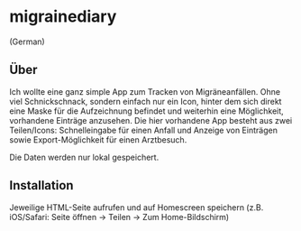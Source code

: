 # migrainediary
(German)
## Über
Ich wollte eine ganz simple App zum Tracken von Migräneanfällen. Ohne viel Schnickschnack, sondern einfach nur ein Icon, hinter dem sich direkt eine Maske für die Aufzeichnung befindet und weiterhin eine Möglichkeit, vorhandene Einträge anzusehen.
Die hier vorhandene App besteht aus zwei Teilen/Icons: Schnelleingabe für einen Anfall und Anzeige von Einträgen sowie Export-Möglichkeit für einen Arztbesuch.

Die Daten werden nur lokal gespeichert.
## Installation
Jeweilige HTML-Seite aufrufen und auf Homescreen speichern (z.B. iOS/Safari: Seite öffnen -> Teilen -> Zum Home-Bildschirm)
